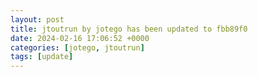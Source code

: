 ```yaml
---
layout: post
title: jtoutrun by jotego has been updated to fbb89f0
date: 2024-02-16 17:06:52 +0000
categories: [jotego, jtoutrun]
tags: [update]
---
```


